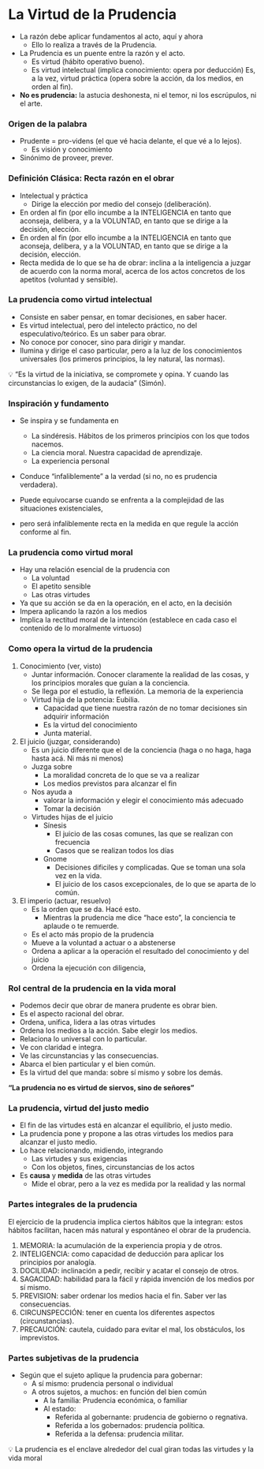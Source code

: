 # La Virtud de la Prudencia

- La razón debe aplicar fundamentos al acto, aquí y ahora
    - Ello lo realiza a través de la Prudencia.
- La Prudencia es un puente entre la razón y el acto.
    - Es virtud (hábito operativo bueno).
    - Es virtud intelectual (implica conocimiento: opera por deducción) Es, a la vez, virtud práctica (opera sobre la acción, da los medios, en orden al fin).
- **No es prudencia:** la astucia deshonesta, ni el temor, ni los escrúpulos, ni el arte.

### Origen de la palabra

- Prudente = pro-videns (el que vé hacia delante, el que vé a lo lejos).
    - Es visión y conocimiento
- Sinónimo de proveer, prever.

### Definición Clásica: Recta razón en el obrar

- Intelectual y práctica
    - Dirige la elección por medio del consejo (deliberación).
- En orden al fin (por ello incumbe a la INTELIGENCIA en tanto que aconseja, delibera, y a la VOLUNTAD, en tanto que se dirige a la decisión, elección.
- En orden al fin (por ello incumbe a la INTELIGENCIA en tanto que aconseja, delibera, y a la VOLUNTAD, en tanto que se dirige a la decisión, elección.
- Recta medida de lo que se ha de obrar: inclina a la inteligencia a juzgar de acuerdo con la norma moral, acerca de los actos concretos de los apetitos (voluntad y sensible).

### La prudencia como virtud intelectual

- Consiste en saber pensar, en tomar decisiones, en saber hacer.
- Es virtud intelectual, pero del intelecto práctico, no del especulativo/teórico. Es un saber para obrar.
- No conoce por conocer, sino para dirigir y mandar.
- Ilumina y dirige el caso particular, pero a la luz de los conocimientos universales (los primeros principios, la ley natural, las normas).

<aside>
💡 “Es la virtud de la iniciativa, se compromete y opina. Y cuando las circunstancias lo exigen, de la audacia” (Simón).

</aside>

### Inspiración y fundamento

- Se inspira y se fundamenta en
    - La sindéresis. Hábitos de los primeros principios con los que todos nacemos.
    - La ciencia moral. Nuestra capacidad de aprendizaje.
    - La experiencia personal
    
- Conduce “infaliblemente” a la verdad (si no, no es prudencia verdadera).
- Puede equivocarse cuando se enfrenta a la complejidad de las situaciones existenciales,
- pero será infaliblemente recta en la medida en que regule la acción conforme al fin.

### La prudencia como virtud moral

- Hay una relación esencial de la prudencia con
    - La voluntad
    - El apetito sensible
    - Las otras virtudes
- Ya que su acción se da en la operación, en el acto, en la decisión
- Impera aplicando la razón a los medios
- Implica la rectitud moral de la intención (establece en cada caso el contenido de lo moralmente virtuoso)

### Como opera la virtud de la prudencia

1. Conocimiento (ver, visto)
    - Juntar información. Conocer claramente la realidad de las cosas, y los principios morales que guían a la conciencia.
    - Se llega por el estudio, la reflexión. La memoria de la experiencia
    - Virtud hija de la potencia: Eubilia.
        - Capacidad que tiene nuestra razón de no tomar decisiones sin adquirir información
        - Es la virtud del conocimiento
        - Junta material.
2. El juicio (juzgar, considerando)
    - Es un juicio diferente que el de la conciencia (haga o no haga, haga hasta acá. Ni más ni menos)
    - Juzga sobre
        - La moralidad concreta de lo que se va a realizar
        - Los medios previstos para alcanzar el fin
    - Nos ayuda a
        - valorar la información y elegir el conocimiento más adecuado
        - Tomar la decisión
    - Virtudes hijas de el juicio
        - Sínesis
            - El juicio de las cosas comunes, las que se realizan con frecuencia
            - Casos que se realizan todos los días
        - Gnome
            - Decisiones dificiles y complicadas. Que se toman una sola vez en la vida.
            - El juicio de los casos excepcionales, de lo que se aparta de lo común.
3. El imperio (actuar, resuelvo)
    - Es la orden que se da. Hacé esto.
        - Mientras la prudencia me dice “hace esto”, la conciencia te aplaude o te remuerde.
    - Es el acto más propio de la prudencia
    - Mueve a la voluntad a actuar o a abstenerse
    - Ordena a aplicar a la operación el resultado del conocimiento y del juicio
    - Ordena la ejecución con diligencia,

### Rol central de la prudencia en la vida moral

- Podemos decir que obrar de manera prudente es obrar bien.
- Es el aspecto racional del obrar.
- Ordena, unifica, lidera a las otras virtudes
- Ordena los medios a la acción. Sabe elegir los medios.
- Relaciona lo universal con lo particular.
- Ve con claridad e integra.
- Ve las circunstancias y las consecuencias.
- Abarca el bien particular y el bien común.
- Es la virtud del que manda: sobre sí mismo y sobre los demás.

**“La prudencia no es virtud de siervos, sino de señores”**

### La prudencia, virtud del justo medio

- El fin de las virtudes está en alcanzar el equilibrio, el justo medio.
- La prudencia pone y propone a las otras virtudes los medios para alcanzar el justo medio.
- Lo hace relacionando, midiendo, integrando
    - Las virtudes y sus exigencias
    - Con los objetos, fines, circunstancias de los actos
- Es **causa** y **medida** de las otras virtudes
    - Mide el obrar, pero a la vez es medida por la realidad y las normal

### Partes integrales de la prudencia

El ejercicio de la prudencia implica ciertos hábitos que la integran: estos hábitos facilitan, hacen más natural y espontáneo el obrar de la prudencia.

1. MEMORIA: la acumulación de la experiencia propia y de otros.
2. INTELIGENCIA: como capacidad de deducción para aplicar los principios por analogía.
3. DOCILIDAD: inclinación a pedir, recibir y acatar el consejo de otros.
4. SAGACIDAD: habilidad para la fácil y rápida invención de los medios por sí mismo.
5. PREVISION: saber ordenar los medios hacia el fin. Saber ver las consecuencias.
6. CIRCUNSPECCIÓN: tener en cuenta los diferentes aspectos (circunstancias).
7. PRECAUCIÓN: cautela, cuidado para evitar el mal, los obstáculos, los imprevistos.

### Partes subjetivas de la prudencia

- Según que el sujeto aplique la prudencia para gobernar:
    - A sí mismo: prudencia personal o individual
    - A otros sujetos, a muchos: en función del bien común
        - A la familia: Prudencia económica, o familiar
        - Al estado:
            - Referida al gobernante: prudencia de gobierno o regnativa.
            - Referida a los gobernados: prudencia política.
            - Referida a la defensa: prudencia militar.

<aside>
💡 La prudencia es el enclave alrededor del cual giran todas las virtudes y la vida moral

</aside>

